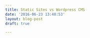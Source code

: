 ```yaml
---
title: Static Sites vs Wordpress CMS
date: '2016-06-23 13:48:53'
layout: blog-post
draft: true

---
```

